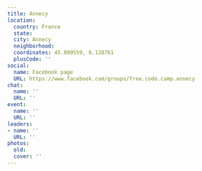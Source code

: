 ```yaml
---
title: Annecy
location:
  country: France
  state: 
  city: Annecy
  neighborhood: 
  coordinates: 45.899559, 6.128761
  plusCode: ''
social:
  name: Facebook page
  URL: https://www.facebook.com/groups/free.code.camp.annecy
chat:
  name: ''
  URL: ''
event:
  name: ''
  URL: ''
leaders:
- name: ''
  URL: ''
photos:
  old: 
  cover: ''
---
```

